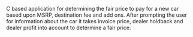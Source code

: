 C based application for determining the fair price to pay for a new car based upon MSRP, destination fee and add ons. After prompting the user for information about the car it takes invoice price, dealer holdback and dealer profit into account to determine a fair price. 
